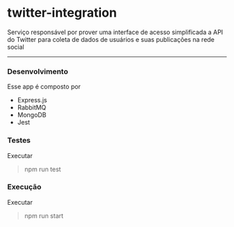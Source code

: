 # twitter-integration
Serviço responsável por prover uma interface de acesso simplificada a API do Twitter para coleta de dados de usuários e suas publicações na rede social
___

### Desenvolvimento
Esse app é composto por
- Express.js
- RabbitMQ
- MongoDB
- Jest

### Testes
Executar 
> npm run test

### Execução
Executar
> npm run start